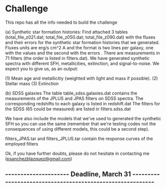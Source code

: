 # Challenge
This repo has all the info needed to build the challenge

(a) Synthetic star formation histories: 
Find attached 3 tables (total_file_z021.dat; total_file_z050.dat; total_file_z090.dat) with the fluxes and their errors for the synthetic star formation histories that we generated.
Fluxes units are erg/s cm^2 A and the format is two lines per galaxy, one with 
the values and the second with the errors . There are measurements in 71 filters (the order 
is listed in filters.dat).
We have generated synthetic spectra with different SFH, metallicities, extinction, and signal-to-noise.
We expect you to give us, as an output: 

(1) Mean age and metallicitiy (weighted with light and mass if possible).
(2) Stellar mass
(3) Extinction

(b) SDSS galaxies
The table table_sdss.galaxies.dat  contains the measurements of the JPLUS and JPAS filters on SDSS spectra. The corresponding redshifts to each galaxy is listed in redshift.dat 
The filters for the SDSS (65 could be measured) are listed in filters.sdss.dat

We have also include the models that we've used to generated the synthetic SFH so you can use the same (remember that we're testing codes not the consequences of using different models, this could be a second step).

filters_JPAS.tar and filters_JPLUS.tar contain the response curves of the employed filters

Ok, if you have further doubts, please do not hesitate in contacting me (psanchezblazquez@gmail.com)

 ---------------------   Deadline, March 31  ----------------------------------------------------------
 -------------------------------------------------------------------------------------------------------
